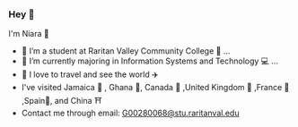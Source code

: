 ### Hey 👋
I'm Niara 💋

- 🔭 I’m a student at Raritan Valley Community College 📖 ...
- 🌱 I’m currently majoring in Information Systems and Technology 💻 ...
- 🌴 I love to travel and see the world ✈️
- I've visited Jamaica 🌴 ,  Ghana 🎋, Canada 🍁 ,United Kingdom 🏰 ,France 🗼 ,Spain🏰, and China ⛩️ 
- Contact me through email: G00280068@stu.raritanval.edu
